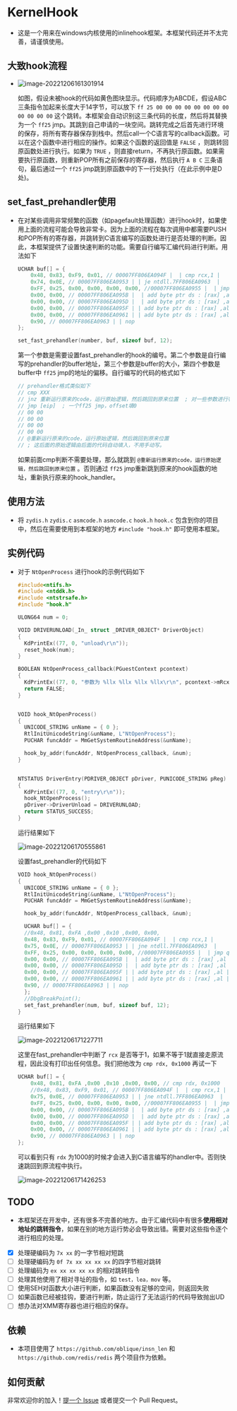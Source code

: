 # KernelHook

+ 这是一个用来在windows内核使用的inlinehook框架。本框架代码还并不太完善，请谨慎使用。

## 大致hook流程

+ ![image-20221206161301914](https://cdn.jsdelivr.net/gh/smallzhong/new_new_new_picgo_picbed@main/image-20221206161301914.png)

  如图，假设未被hook的代码如黄色图块显示。代码顺序为ABCDE，假设ABC三条指令加起来长度大于14字节，可以放下 `ff 25 00 00 00 00 00 00 00 00 00 00 00 00` 这个跳转。本框架会自动识别这三条代码的长度，然后将其替换为一个 `ff25` jmp。其跳到自己申请的一块空间。跳转完成之后首先进行环境的保存，将所有寄存器保存到栈中。然后call一个C语言写的callback函数。可以在这个函数中进行相应的操作。如果这个函数的返回值是 `FALSE` ，则跳转回原函数处进行执行。如果为 `TRUE` ，则直接return，不再执行原函数。如果需要执行原函数，则重新POP所有之前保存的寄存器，然后执行 `A B C` 三条语句，最后通过一个 `ff25` jmp跳到原函数中的下一行处执行（在此示例中是D处)。

## set_fast_prehandler使用

+ 在对某些调用非常频繁的函数（如pagefault处理函数）进行hook时，如果使用上面的流程可能会导致非常卡。因为上面的流程在每次调用中都需要PUSH和POP所有的寄存器，并跳转到C语言编写的函数处进行是否处理的判断。因此，本框架提供了设置快速判断的功能。需要自行编写汇编代码进行判断。用法如下

  ```c
  UCHAR buf[] = {
      0x48, 0x83, 0xF9, 0x01, // 00007FF806EA094F |  | cmp rcx,1 |
      0x74, 0x0E, // 00007FF806EA0953 | | je ntdll.7FF806EA0963  |
      0xFF, 0x25, 0x00, 0x00, 0x00, 0x00, //00007FF806EA0955 |  | jmp qword ptr ds : [7FF806EA095B] |
      0x00, 0x00, // 00007FF806EA095B |  | add byte ptr ds : [rax] ,al |
      0x00, 0x00, // 00007FF806EA095D |  | add byte ptr ds : [rax] ,al |
      0x00, 0x00, // 00007FF806EA095F | | add byte ptr ds : [rax] ,al |
      0x00, 0x00, // 00007FF806EA0961 | | add byte ptr ds : [rax] ,al |
      0x90, // 00007FF806EA0963 | | nop
  };
  
  set_fast_prehandler(number, buf, sizeof buf, 12);
  ```

  第一个参数是需要设置fast_prehandler的hook的编号。第二个参数是自行编写的prehandler的buffer地址，第三个参数是buffer的大小，第四个参数是buffer中 `ff25` jmp的地址的偏移。自行编写的代码的格式如下

  ```c
  // prehandler格式类似如下
  // cmp XXX
  // jnz 重新运行原来的code，运行原始逻辑，然后跳回到原来位置  ; 对一些参数进行判断
  // jmp [eip]  ; 一个ff25 jmp，offset填0
  // 00 00
  // 00 00
  // 00 00
  // 00 00
  // @重新运行原来的code，运行原始逻辑，然后跳回到原来位置
  // ; 这后面的原始逻辑由后面的代码自动填入，不用手动写。
  ```

  如果前面cmp判断不需要处理，那么就跳到 `@重新运行原来的code，运行原始逻辑，然后跳回到原来位置` 。否则通过 `ff25` jmp重新跳到原来的hook函数的地址，重新执行原来的hook_handler。

## 使用方法

+ 将 `zydis.h` `zydis.c` `asmcode.h` `asmcode.c` `hook.h` `hook.c` 包含到你的项目中，然后在需要使用到本框架的地方 `#include "hook.h"` 即可使用本框架。

## 实例代码

+ 对于 `NtOpenProcess` 进行hook的示例代码如下

  ```c
  #include<ntifs.h> 
  #include <ntddk.h>
  #include <ntstrsafe.h>
  #include "hook.h"
  
  ULONG64 num = 0;
  
  VOID DRIVERUNLOAD(_In_ struct _DRIVER_OBJECT* DriverObject)
  {
  	KdPrintEx((77, 0, "unload\r\n"));
  	reset_hook(num);
  }
  
  BOOLEAN NtOpenProcess_callback(PGuestContext pcontext)
  {
  	KdPrintEx((77, 0, "参数为 %llx %llx %llx %llx\r\n", pcontext->mRcx, pcontext->mRdx, pcontext->mR8, pcontext->mR9));
  	return FALSE;
  }
  
  
  VOID hook_NtOpenProcess()
  {
  	UNICODE_STRING unName = { 0 };
  	RtlInitUnicodeString(&unName, L"NtOpenProcess");
  	PUCHAR funcAddr = MmGetSystemRoutineAddress(&unName);
  
  	hook_by_addr(funcAddr, NtOpenProcess_callback, &num);
  }
  
  
  NTSTATUS DriverEntry(PDRIVER_OBJECT pDriver, PUNICODE_STRING pReg)
  {
  	KdPrintEx((77, 0, "entry\r\n"));
  	hook_NtOpenProcess();
  	pDriver->DriverUnload = DRIVERUNLOAD;
  	return STATUS_SUCCESS;
  }
  ```

  运行结果如下

  ![image-20221206170555861](https://cdn.jsdelivr.net/gh/smallzhong/new_new_new_picgo_picbed@main/image-20221206170555861.png)

  设置fast_prehandler的代码如下

  ```c
  VOID hook_NtOpenProcess()
  {
  	UNICODE_STRING unName = { 0 };
  	RtlInitUnicodeString(&unName, L"NtOpenProcess");
  	PUCHAR funcAddr = MmGetSystemRoutineAddress(&unName);
  
  	hook_by_addr(funcAddr, NtOpenProcess_callback, &num);
  
  	UCHAR buf[] = {
  	//0x48, 0x81, 0xFA ,0x00 ,0x10 ,0x00, 0x00,
  	0x48, 0x83, 0xF9, 0x01, // 00007FF806EA094F |  | cmp rcx,1 |
  	0x75, 0x0E, // 00007FF806EA0953 | | jne ntdll.7FF806EA0963  |
  	0xFF, 0x25, 0x00, 0x00, 0x00, 0x00, //00007FF806EA0955 |  | jmp qword ptr ds : [7FF806EA095B] |
  	0x00, 0x00, // 00007FF806EA095B |  | add byte ptr ds : [rax] ,al |
  	0x00, 0x00, // 00007FF806EA095D |  | add byte ptr ds : [rax] ,al |
  	0x00, 0x00, // 00007FF806EA095F | | add byte ptr ds : [rax] ,al |
  	0x00, 0x00, // 00007FF806EA0961 | | add byte ptr ds : [rax] ,al |
  	0x90, // 00007FF806EA0963 | | nop
  	};
  	//DbgBreakPoint();
  	set_fast_prehandler(num, buf, sizeof buf, 12);
  }
  ```

  

  运行结果如下

  ![image-20221206171227711](https://cdn.jsdelivr.net/gh/smallzhong/new_new_new_picgo_picbed@main/image-20221206171227711.png)

  这里在fast_prehandler中判断了 `rcx` 是否等于1，如果不等于1就直接走原流程，因此没有打印出任何信息。我们把他改为 `cmp rdx, 0x1000` 再试一下

  ```c
  UCHAR buf[] = {
      0x48, 0x81, 0xFA ,0x00 ,0x10 ,0x00, 0x00, // cmp rdx, 0x1000
      //0x48, 0x83, 0xF9, 0x01, // 00007FF806EA094F |  | cmp rcx,1 |
      0x75, 0x0E, // 00007FF806EA0953 | | jne ntdll.7FF806EA0963  |
      0xFF, 0x25, 0x00, 0x00, 0x00, 0x00, //00007FF806EA0955 |  | jmp qword ptr ds : [7FF806EA095B] |
      0x00, 0x00, // 00007FF806EA095B |  | add byte ptr ds : [rax] ,al |
      0x00, 0x00, // 00007FF806EA095D |  | add byte ptr ds : [rax] ,al |
      0x00, 0x00, // 00007FF806EA095F | | add byte ptr ds : [rax] ,al |
      0x00, 0x00, // 00007FF806EA0961 | | add byte ptr ds : [rax] ,al |
      0x90, // 00007FF806EA0963 | | nop
  };
  ```

  

  可以看到只有 `rdx` 为1000的时候才会进入到C语言编写的handler中。否则快速跳回到原流程中执行。

  ![image-20221206171426253](https://cdn.jsdelivr.net/gh/smallzhong/new_new_new_picgo_picbed@main/image-20221206171426253.png)

## TODO

+ 本框架还在开发中，还有很多不完善的地方。由于汇编代码中有很多**使用相对地址的跳转指令**，如果在别的地方运行势必会导致出错。需要对这些指令逐个进行相应的处理。

- [x] 处理硬编码为 `7x xx` 的一字节相对短跳
- [ ] 处理硬编码为 `0f 7x xx xx xx xx` 的四字节相对跳转
- [ ] 处理编码为 `ex xx xx xx xx` 的相对跳转指令
- [ ] 处理其他使用了相对寻址的指令，如 `test，lea，mov` 等。
- [ ] 使用SEH对函数大小进行判断，如果函数没有足够的空间，则返回失败
- [ ] 如果函数已经被挂钩，要进行判断，防止运行了无法运行的代码导致抛出UD
- [ ] 想办法对XMM寄存器也进行相应的保存。

## 依赖

+ 本项目使用了 `https://github.com/oblique/insn_len` 和 `https://github.com/redis/redis` 两个项目作为依赖。

## 如何贡献

非常欢迎你的加入！[提一个 Issue](https://github.com/smallzhong/kernelhook/issues/new) 或者提交一个 Pull Request。
